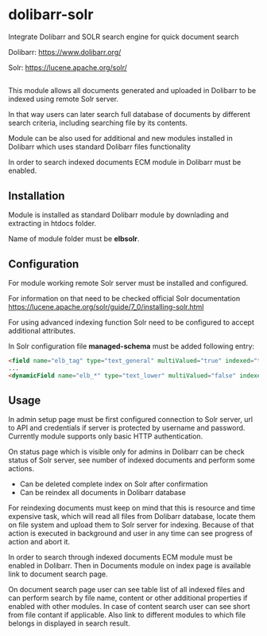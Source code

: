 # dolibarr-solr
Integrate Dolibarr and SOLR search engine for quick document search

Dolibarr: https://www.dolibarr.org/

Solr: https://lucene.apache.org/solr/

##

This module allows all documents generated and uploaded in Dolibarr to be indexed using remote Solr server.

In that way users can later search full database of documents by different search criteria, including searching file by its contents.

Module can be also used for additional and new modules installed in Dolibarr which uses standard Dolibarr files functionality

In order to search indexed documents ECM module in Dolibarr must be enabled.

## Installation

Module is installed as standard Dolibarr module by downlading and extracting in htdocs folder. 

Name of module folder must be **elbsolr**.

## Configuration

For module working remote Solr server must be installed and configured. 

For information on that need to be checked official Solr documentation 
https://lucene.apache.org/solr/guide/7_0/installing-solr.html

For using advanced indexing function Solr need to be configured to accept additional attributes.

In Solr configuration file **managed-schema** must be added following entry:

```html
<field name="elb_tag" type="text_general" multiValued="true" indexed="true" stored="true"/>
...
<dynamicField name="elb_*" type="text_lower" multiValued="false" indexed="true" stored="true"/>
```

## Usage

In admin setup page must be first configured connection to Solr server, url to API and credentials 
if server is protected by username and password.
Currently module supports only basic HTTP authentication.

On status page which is visible only for admins in Dolibarr can be check status of Solr server, 
see number of indexed documents and perform some actions.

- Can be deleted complete index on Solr after confirmation
- Can be reindex all documents in Dolibarr database

For reindexing documents must keep on mind that this is resource and time expensive task, 
which will read all files from Dolibarr database, locate them on file system and upload them to Solr server for indexing. 
Because of that action is executed in background and user in any time can see progress of action and abort it.

In order to search through indexed documents ECM module must be enabled in Dolibarr.
Then in Documents module on index page is available link to document search page.

On document search page user can see table list of all indexed files and can perform search by file name, 
content or other additional properties if enabled with other modules.
In case of content search user can see short from file contant if applicable. 
Also link to different modules to which file belongs in displayed in search result.






